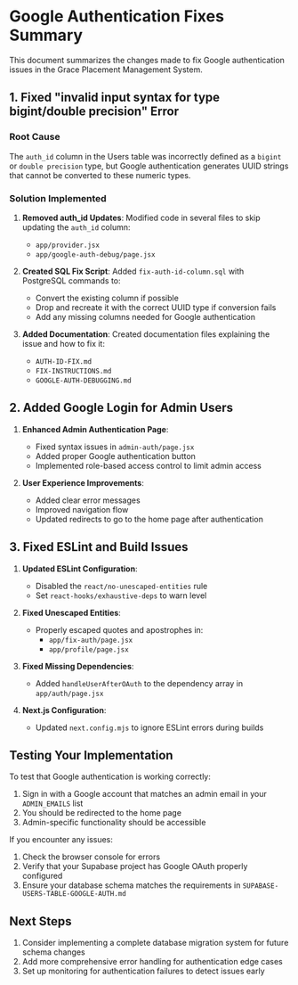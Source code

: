 # Google Authentication Fixes Summary

This document summarizes the changes made to fix Google authentication issues in the Grace Placement Management System.

## 1. Fixed "invalid input syntax for type bigint/double precision" Error

### Root Cause
The `auth_id` column in the Users table was incorrectly defined as a `bigint` or `double precision` type, but Google authentication generates UUID strings that cannot be converted to these numeric types.

### Solution Implemented
1. **Removed auth_id Updates**: Modified code in several files to skip updating the `auth_id` column:
   - `app/provider.jsx`
   - `app/google-auth-debug/page.jsx`

2. **Created SQL Fix Script**: Added `fix-auth-id-column.sql` with PostgreSQL commands to:
   - Convert the existing column if possible
   - Drop and recreate it with the correct UUID type if conversion fails
   - Add any missing columns needed for Google authentication

3. **Added Documentation**: Created documentation files explaining the issue and how to fix it:
   - `AUTH-ID-FIX.md`
   - `FIX-INSTRUCTIONS.md`
   - `GOOGLE-AUTH-DEBUGGING.md`

## 2. Added Google Login for Admin Users

1. **Enhanced Admin Authentication Page**:
   - Fixed syntax issues in `admin-auth/page.jsx`
   - Added proper Google authentication button
   - Implemented role-based access control to limit admin access

2. **User Experience Improvements**:
   - Added clear error messages
   - Improved navigation flow
   - Updated redirects to go to the home page after authentication

## 3. Fixed ESLint and Build Issues

1. **Updated ESLint Configuration**:
   - Disabled the `react/no-unescaped-entities` rule
   - Set `react-hooks/exhaustive-deps` to warn level

2. **Fixed Unescaped Entities**:
   - Properly escaped quotes and apostrophes in:
     - `app/fix-auth/page.jsx`
     - `app/profile/page.jsx`

3. **Fixed Missing Dependencies**:
   - Added `handleUserAfterOAuth` to the dependency array in `app/auth/page.jsx`

4. **Next.js Configuration**:
   - Updated `next.config.mjs` to ignore ESLint errors during builds

## Testing Your Implementation

To test that Google authentication is working correctly:

1. Sign in with a Google account that matches an admin email in your `ADMIN_EMAILS` list
2. You should be redirected to the home page
3. Admin-specific functionality should be accessible

If you encounter any issues:
1. Check the browser console for errors
2. Verify that your Supabase project has Google OAuth properly configured
3. Ensure your database schema matches the requirements in `SUPABASE-USERS-TABLE-GOOGLE-AUTH.md`

## Next Steps

1. Consider implementing a complete database migration system for future schema changes
2. Add more comprehensive error handling for authentication edge cases
3. Set up monitoring for authentication failures to detect issues early
